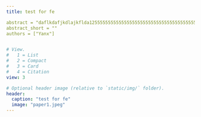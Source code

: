 ```yaml
---
title: test for fe

abstract = "daflkdafjkdlajkflda12555555555555555555555555555555555555555555555555555."
abstract_short = ""
authors = ["Yanx"]


# View.
#   1 = List
#   2 = Compact
#   3 = Card
#   4 = Citation
view: 3

# Optional header image (relative to `static/img/` folder).
header:
  caption: "test for fe"
  image: "paper1.jpeg"
---
```

